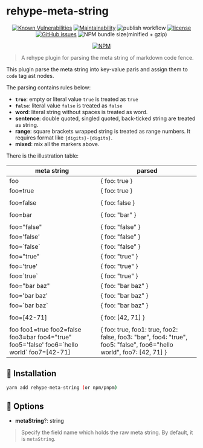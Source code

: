 # rehype-meta-string

<div align="center">

[![Known Vulnerabilities][known-vulnerabilities-image]][known-vulnerabilities-url]
[![Maintainability][maintainability-image]][maintainability-url]
![publish workflow][publish-workflow-image]
[![license][license-image]][license-url]
[![GitHub issues][github-issues-image]][github-issues-url]
![NPM bundle size(minified + gzip)][bundle-size-image]

[known-vulnerabilities-image]: https://snyk.io/test/github/zheeeng/rehype-meta-string/badge.svg
[known-vulnerabilities-url]: https://snyk.io/test/github/zheeeng/rehype-meta-string

[maintainability-image]: https://api.codeclimate.com/v1/badges/d3eaf22221bf57742429/maintainability
[maintainability-url]: https://codeclimate.com/github/zheeeng/rehype-meta-string/maintainability

[publish-workflow-image]: https://github.com/zheeeng/rehype-meta-string/actions/workflows/publish.yml/badge.svg

[license-image]: https://img.shields.io/github/license/mashape/apistatus.svg
[license-url]: https://github.com/zheeeng/rehype-meta-string/blob/master/LICENSE

[github-issues-image]: https://img.shields.io/github/issues/zheeeng/rehype-meta-string
[github-issues-url]: https://github.com/zheeeng/rehype-meta-string/issues

[bundle-size-image]: https://img.shields.io/bundlephobia/minzip/rehype-meta-string.svg

[![NPM](https://nodei.co/npm/rehype-meta-string.png?downloads=true&downloadRank=true&stars=true)](https://nodei.co/npm/rehype-meta-string/)

</div>

> A rehype plugin for parsing the meta string of markdown code fence.

This plugin parse the meta string into key-value paris and assign them to `code` tag ast nodes.

The parsing contains rules below:

* **`true`**: empty or literal value `true` is treated as `true`
* **`false`**: literal value `false` is treated as `false`
* **word**: literal string without spaces is treated as word.
* **sentence**: double quoted, singled quoted, back-ticked string are treated as string.
* **range**: square brackets wrapped string is treated as range numbers. It requires format like `{digits}-{digits}`.
* **mixed**: mix all the markers above.

There is the illustration table:

| meta string     | parsed |
| --------------- | ------------------- |
| foo             | { foo: true }       |
| foo=true        | { foo: true }      |
|  |  |
| foo=false       | { foo: false }      |
|  |  |
| foo=bar         | { foo: "bar" }      |
|  |  |
| foo="false"     | { foo: "false" }    |
| foo='false'     | { foo: "false" }    |
| foo=\`false\`   | { foo: "false" }    |
| foo="true"      | { foo: "true" }     |
| foo='true'      | { foo: "true" }     |
| foo=\`true\`    | { foo: "true" }     |
| foo="bar baz"   | { foo: "bar baz" }  |
| foo='bar baz'   | { foo: "bar baz" }  |
| foo=\`bar baz\` | { foo: "bar baz" }  |
|  |  |
| foo=[42-71]     | { foo: [42, 71] }   |
|  |  |
| foo foo1=true foo2=false foo3=bar foo4="true" foo5='false' foo6=\`hello world\` foo7=[42-71] | { foo: true, foo1: true, foo2: false, foo3: "bar", foo4: "true", foo5: "false", foo6="hello world", foo7: [42, 71] }

## 🧩  Installation

```bash
yarn add rehype-meta-string (or npm/pnpm)
```

## 💫 Options

* **metaString**?: string

> Specify the field name which holds the raw meta string. By default, it is `metaString`.
